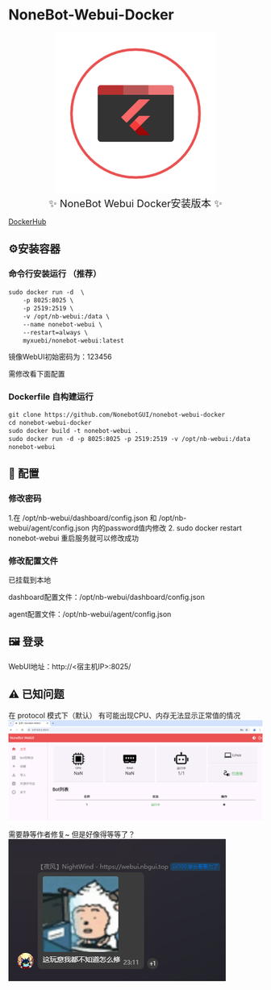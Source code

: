 # NoneBot-Webui-Docker

<div align="center">
  <img src="https://raw.githubusercontent.com/NonebotGUI/nonebot-flutter-webui-dashboard/refs/heads/main/lib/assets/logo.png" alt="nonebot-flutter-gui" width="320" height="320" /><br>
</div>

<div align="center" style="font-size:20px;">
    ✨ NoneBot Webui Docker安装版本 ✨
</div>

[DockerHub](https://hub.docker.com/r/myxuebi/nonebot-webui)

## ⚙️安装容器
### 命令行安装运行 （推荐）
```shell
sudo docker run -d  \
    -p 8025:8025 \
    -p 2519:2519 \
    -v /opt/nb-webui:/data \
    --name nonebot-webui \
    --restart=always \
    myxuebi/nonebot-webui:latest
```
镜像WebUI初始密码为：123456 

需修改看下面配置

### Dockerfile 自构建运行
```shell
git clone https://github.com/NonebotGUI/nonebot-webui-docker
cd nonebot-webui-docker
sudo docker build -t nonebot-webui .
sudo docker run -d -p 8025:8025 -p 2519:2519 -v /opt/nb-webui:/data nonebot-webui
```

## 📑 配置
### 修改密码
1.在 /opt/nb-webui/dashboard/config.json 和 /opt/nb-webui/agent/config.json 内的password值内修改
2. sudo docker restart nonebot-webui 重启服务就可以修改成功

### 修改配置文件
已挂载到本地

dashboard配置文件：/opt/nb-webui/dashboard/config.json 

agent配置文件：/opt/nb-webui/agent/config.json

## 🖼️ 登录
WebUI地址：http://<宿主机IP>:8025/

## ⚠️ 已知问题
在 protocol 模式下（默认） 有可能出现CPU、内存无法显示正常值的情况
![bug](img/bug.png)

需要静等作者修复~
但是好像得等等了？
![yefeng](img/msg.png)